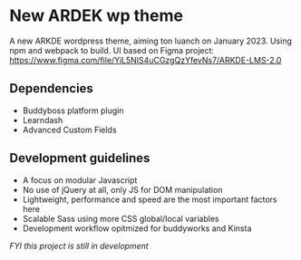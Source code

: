 # New ARDEK wp theme
A new ARKDE wordpress theme, aiming ton luanch on January 2023. Using npm and webpack to build.
UI based on Figma project: https://www.figma.com/file/YiL5NIS4uCGzgQzYfevNs7/ARKDE-LMS-2.0

## Dependencies
- Buddyboss platform plugin
- Learndash
- Advanced Custom Fields

## Development guidelines
- A focus on modular Javascript
- No use of jQuery at all, only JS for DOM manipulation
- Lightweight, performance and speed are the most important factors here
- Scalable Sass using more CSS global/local variables
- Development workflow opitmized for buddyworks and Kinsta 


*FYI this project is still in development*
